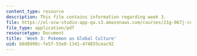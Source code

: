 ```yaml
---
content_type: resource
description: This file contains information regarding week 3.
file: https://ol-ocw-studio-app-qa.s3.amazonaws.com/courses/21g-067j-cultural-performances-of-asia-fall-2005/b0d8990cfe5f55e01341474855ceac92_MIT21G_067JF05_dis_qs3.pdf
file_type: application/pdf
resourcetype: Document
title: 'Week 3: Pokemon as Global Culture'
uid: b0d8990c-fe5f-55e0-1341-474855ceac92
---
```

